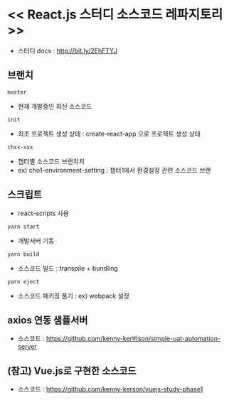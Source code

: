# << React.js 스터디 소스코드 레파지토리>>
- 스터디 docs : http://bit.ly/2EhFTYJ

## 브랜치
`master`
- 현재 개발중인 최신 소스코드

`init`
- 최초 프로젝트 생성 상태 : create-react-app 으로 프로젝트 생성 상태

`chxx-xxx`
- 챕터별 소스코드 브랜치치
- ex) cho1-environment-setting : 챕터1에서 환경설정 관련 소스코드 브랜

## 스크립트
- react-scripts 사용

`yarn start`
- 개발서버 기동

`yarn build`
- 소스코드 빌드 : transpile + bundling

`yarn eject`
- 소스코드 패키징 풀기 : ex) webpack 설정 

## axios 연동 샘플서버 
- 소스코드 : https://github.com/kenny-ker버son/simple-uat-automation-server

## (참고) Vue.js로 구현한 소스코드
- 소스코드 : https://github.com/kenny-kerson/vuejs-study-phase1
